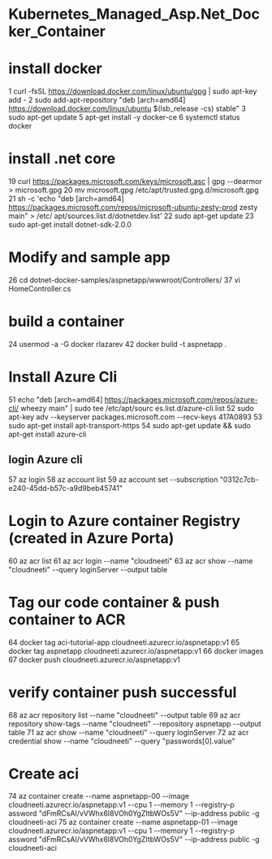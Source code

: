 # Kubernetes_Managed_Asp.Net_Docker_Container

# install docker
1 curl -fsSL https://download.docker.com/linux/ubuntu/gpg | sudo apt-key add -
2 sudo add-apt-repository "deb [arch=amd64] https://download.docker.com/linux/ubuntu $(lsb_release -cs) stable"
3 sudo apt-get update
5 apt-get install -y docker-ce
6 systemctl status docker
# install .net core
19 curl https://packages.microsoft.com/keys/microsoft.asc | gpg --dearmor > microsoft.gpg
20 mv microsoft.gpg /etc/apt/trusted.gpg.d/microsoft.gpg
21 sh -c 'echo "deb [arch=amd64] https://packages.microsoft.com/repos/microsoft-ubuntu-zesty-prod zesty main" > /etc/
apt/sources.list.d/dotnetdev.list'
22 sudo apt-get update
23 sudo apt-get install dotnet-sdk-2.0.0
# Modify and sample app
26 cd dotnet-docker-samples/aspnetapp/wwwroot/Controllers/
37 vi HomeController.cs
# build a container
24 usermod -a -G docker rlazarev
42 docker build -t aspnetapp .
# Install Azure Cli
51 echo "deb [arch=amd64] https://packages.microsoft.com/repos/azure-cli/ wheezy main" | sudo tee /etc/apt/sourc
es.list.d/azure-cli.list
52 sudo apt-key adv --keyserver packages.microsoft.com --recv-keys 417A0893
53 sudo apt-get install apt-transport-https
54 sudo apt-get update && sudo apt-get install azure-cli
## login Azure cli
57 az login
58 az account list
59 az account set --subscription "0312c7cb-e240-45dd-b57c-a9d9beb45741"
# Login to Azure container Registry (created in Azure Porta)
60 az acr list
61 az acr login --name "cloudneeti"
63 az acr show --name "cloudneeti" --query loginServer --output table
# Tag our code container & push container to ACR
64 docker tag aci-tutorial-app cloudneeti.azurecr.io/aspnetapp:v1
65 docker tag aspnetapp cloudneeti.azurecr.io/aspnetapp:v1
66 docker images
67 docker push cloudneeti.azurecr.io/aspnetapp:v1
# verify container push successful
68 az acr repository list --name "cloudneeti" --output table
69 az acr repository show-tags --name "cloudneeti" --repository aspnetapp --output table
71 az acr show --name "cloudneeti" --query loginServer
72 az acr credential show --name "cloudneeti" --query "passwords[0].value"
# Create aci
74 az container create --name aspnetapp-00 --image cloudneeti.azurecr.io/aspnetapp:v1 --cpu 1 --memory 1 --registry-p
assword "dFmRCsAI/vVWhx6l8VOh0YgZItbWOs5V" --ip-address public -g cloudneeti-aci
75 az container create --name aspnetapp-01 --image cloudneeti.azurecr.io/aspnetapp:v1 --cpu 1 --memory 1 --registry-p
assword "dFmRCsAI/vVWhx6l8VOh0YgZItbWOs5V" --ip-address public -g cloudneeti-aci
